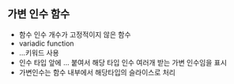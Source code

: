 
## 가변 인수 함수
- 함수 인수 개수가 고정적이지 않은 함수
- variadic function
- ...키워드 사용
- 인수 타입 앞에 ... 붙여서 해당 타입 인수 여러개 받는 가변 인수임을 표시
- 가변인수는 함수 내부에서 해당타입의 슬라이스로 처리